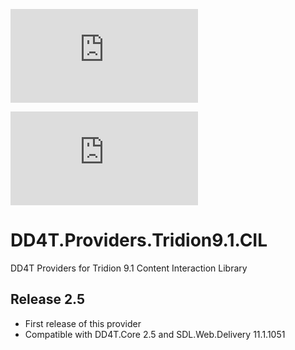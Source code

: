 [![AppVeyor](https://ci.appveyor.com/api/projects/status/github/dd4t/DD4T.Providers.Tridion9.1.CIL?branch=master&svg=true&passingText=master)](https://ci.appveyor.com/project/DD4T/dd4t-providers-tridion9-1-cil)

[![AppVeyor](https://ci.appveyor.com/api/projects/status/github/dd4t/DD4T.Providers.Tridion9.1.CIL?branch=develop&svg=true&passingText=develop)](https://ci.appveyor.com/project/DD4T/dd4t-providers-tridion9-1-cil)

# DD4T.Providers.Tridion9.1.CIL
DD4T Providers for Tridion 9.1 Content Interaction Library

## Release 2.5

- First release of this provider
- Compatible with DD4T.Core 2.5 and SDL.Web.Delivery 11.1.1051